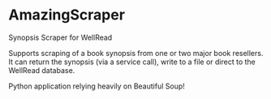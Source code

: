 # AmazingScraper

Synopsis Scraper for WellRead

Supports scraping of a book synopsis from one or two major book resellers. It can return the synopsis (via a service call), write to a file or direct to the WellRead database.

Python application relying heavily on Beautiful Soup!
